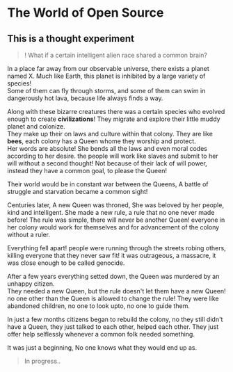 # The World of Open Source

## This is a thought experiment

>! What if a certain intelligent alien race shared a common brain?

In a place far away from our observable universe, there exists a planet named X. Much like Earth, this planet is inhibited by a large variety of species!  
Some of them can fly through storms, and some of them can swim in dangerously hot lava, because life always finds a way.

Along with these bizarre creatures there was a certain species who evolved enough to create **civilizations**!
They migrate and explore their little muddy planet and colonize.  
They make up their on laws and culture within that colony. They are like **bees**, each colony has a Queen whome they worship and protect.  
Her words are absolute! She bends all the laws and even moral codes according to her desire. the people will work like slaves and submit to her will without a second thought! Not because of their lack of will power, instead they have a common goal, to please the Queen!

Their world would be in constant war between the Queens, A battle of struggle and starvation became a common sight!  

Centuries later, A new Queen was throned, She was beloved by her people, kind and intelligent.
She made a new rule, a rule that no one never made before! The rule was simple, there will never be another Queen! everyone in her colony would work for themselves and for advancement of the colony without a ruler.  

Everything fell apart! people were running through the streets robing others, killing everyone that they never saw fit! it was outrageous, a massacre, it was close enough to be called genocide.  

After a few years everything setted down, the Queen was murdered by an unhappy citizen.  
They needed a new Queen, but the rule doesn't let them have a new Queen! no one other than the Queen is allowed to change the rule! They were like abandoned children, no one to look upto, no one to guide them.  

In just a few months citizens began to rebuild the colony, no they still didn't have a Queen, they just talked to each other, helped each other. They just offer help selflessly whenever a common folk needed something.

It was just a beginning, No one knows what they would end up as.

> In progress..